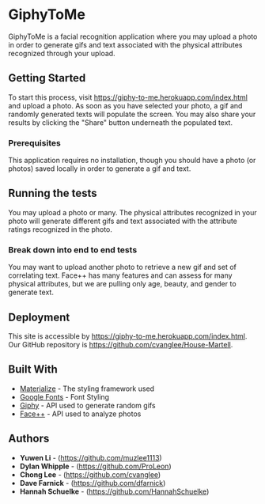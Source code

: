 # GiphyToMe

GiphyToMe is a facial recognition application where you may upload a photo in order to generate gifs and text associated with the physical attributes recognized through your upload.  

## Getting Started

To start this process, visit https://giphy-to-me.herokuapp.com/index.html and upload a photo. As soon as you have selected your photo, a gif and randomly generated texts will populate the screen. You may also share your results by clicking the "Share" button underneath the populated text. 

### Prerequisites

This application requires no installation, though you should have a photo (or photos) saved locally in order to generate a gif and text. 

## Running the tests

You may upload a photo or many. The physical attributes recognized in your photo will generate different gifs and text associated with the attribute ratings recognized in the photo. 

### Break down into end to end tests

You may want to upload another photo to retrieve a new gif and set of correlating text. Face++ has many features and can assess for many physical attributes, but we are pulling only age, beauty, and gender to generate text.

## Deployment

This site is accessible by https://giphy-to-me.herokuapp.com/index.html. Our GitHub repository is https://github.com/cvanglee/House-Martell.

## Built With

* [Materialize](https://cdnjs.cloudflare.com/ajax/libs/materialize/1.0.0/css/materialize.min.css) - The styling framework used
* [Google Fonts](https://fonts.googleapis.com/css?family=Oxygen|Righteous|Roboto) - Font Styling
* [Giphy](https://media.giphy.com/media/GqtNlBsWoEXDy/giphy.gif) - API used to generate random gifs
* [Face++](https://api-us.faceplusplus.com/) - API used to analyze photos

## Authors

* **Yuwen Li** - (https://github.com/muzlee1113)
* **Dylan Whipple** - (https://github.com/ProLeon)
* **Chong Lee** - (https://github.com/cvanglee)
* **Dave Farnick** - (https://github.com/dfarnick)
* **Hannah Schuelke** - (https://github.com/HannahSchuelke)